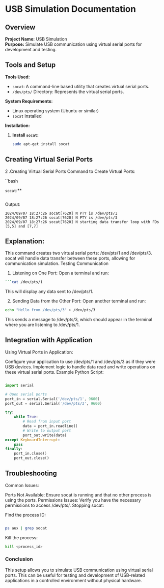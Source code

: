 # USB Simulation Documentation

## Overview

**Project Name:** USB Simulation  
**Purpose:** Simulate USB communication using virtual serial ports for development and testing.

## Tools and Setup

**Tools Used:**
- `socat`: A command-line based utility that creates virtual serial ports.
- `/dev/pts/` Directory: Represents the virtual serial ports.

**System Requirements:**
- Linux operating system (Ubuntu or similar)
- `socat` installed

**Installation:**
1. **Install `socat`:**
   ```bash
   sudo apt-get install socat
## Creating Virtual Serial Ports
2 .Creating Virtual Serial Ports
Command to Create Virtual Ports:

``bash

`socat`:**
``` -d -d pty,raw,echo=0 pty,raw,echo=0 &
```
Output:

```less
2024/09/07 18:27:26 socat[7620] N PTY is /dev/pts/1
2024/09/07 18:27:26 socat[7620] N PTY is /dev/pts/3
2024/09/07 18:27:26 socat[7620] N starting data transfer loop with FDs [5,5] and [7,7]
```
## Explanation:
This command creates two virtual serial ports: /dev/pts/1 and /dev/pts/3.
socat will handle data transfer between these ports, allowing for communication simulation.
Testing Communication
1. Listening on One Port: Open a terminal and run:

```bash
```cat /dev/pts/1
```
This will display any data sent to /dev/pts/1.

2. Sending Data from the Other Port: Open another terminal and run:

```bash
echo "Hello from /dev/pts/3" > /dev/pts/3
```
This sends a message to /dev/pts/3, which should appear in the terminal where you are listening to /dev/pts/1.

## Integration with Application
Using Virtual Ports in Application:

Configure your application to use /dev/pts/1 and /dev/pts/3 as if they were USB devices.
Implement logic to handle data read and write operations on these virtual serial ports.
Example Python Script:

```python

import serial

# Open serial ports
port_in = serial.Serial('/dev/pts/1', 9600)
port_out = serial.Serial('/dev/pts/3', 9600)

try:
    while True:
        # Read from input port
        data = port_in.readline()
        # Write to output port
        port_out.write(data)
except KeyboardInterrupt:
    pass
finally:
    port_in.close()
    port_out.close()
```
## Troubleshooting
Common Issues:

Ports Not Available: Ensure socat is running and that no other process is using the ports.
Permissions Issues: Verify you have the necessary permissions to access /dev/pts/.
Stopping socat:

Find the process ID:
```bash

ps aux | grep socat
```
Kill the process:
```bash
kill <process_id>
```
### Conclusion
This setup allows you to simulate USB communication using virtual serial ports. This can be useful for testing and development of USB-related applications in a controlled environment without physical hardware.
